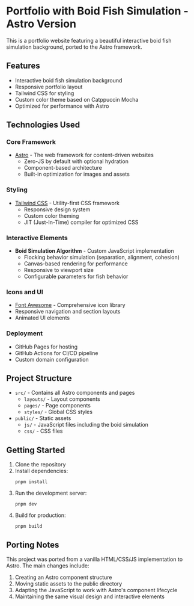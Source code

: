 # Portfolio with Boid Fish Simulation - Astro Version

This is a portfolio website featuring a beautiful interactive boid fish simulation background, ported to the Astro framework.

## Features

- Interactive boid fish simulation background
- Responsive portfolio layout
- Tailwind CSS for styling
- Custom color theme based on Catppuccin Mocha
- Optimized for performance with Astro

## Technologies Used

### Core Framework
- [Astro](https://astro.build/) - The web framework for content-driven websites
  - Zero-JS by default with optional hydration
  - Component-based architecture
  - Built-in optimization for images and assets

### Styling
- [Tailwind CSS](https://tailwindcss.com/) - Utility-first CSS framework
  - Responsive design system
  - Custom color theming
  - JIT (Just-In-Time) compiler for optimized CSS

### Interactive Elements
- **Boid Simulation Algorithm** - Custom JavaScript implementation
  - Flocking behavior simulation (separation, alignment, cohesion)
  - Canvas-based rendering for performance
  - Responsive to viewport size
  - Configurable parameters for fish behavior

### Icons and UI
- [Font Awesome](https://fontawesome.com/) - Comprehensive icon library
- Responsive navigation and section layouts
- Animated UI elements

### Deployment
- GitHub Pages for hosting
- GitHub Actions for CI/CD pipeline
- Custom domain configuration

## Project Structure

- `src/` - Contains all Astro components and pages
  - `layouts/` - Layout components
  - `pages/` - Page components
  - `styles/` - Global CSS styles
- `public/` - Static assets
  - `js/` - JavaScript files including the boid simulation
  - `css/` - CSS files

## Getting Started

1. Clone the repository
2. Install dependencies:
   ```
   pnpm install
   ```
3. Run the development server:
   ```
   pnpm dev
   ```
4. Build for production:
   ```
   pnpm build
   ```

## Porting Notes

This project was ported from a vanilla HTML/CSS/JS implementation to Astro. The main changes include:

1. Creating an Astro component structure
2. Moving static assets to the public directory
3. Adapting the JavaScript to work with Astro's component lifecycle
4. Maintaining the same visual design and interactive elements

